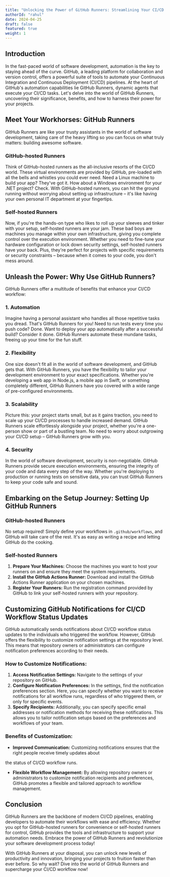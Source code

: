 ```yaml
---
title: "Unlocking the Power of GitHub Runners: Streamlining Your CI/CD Workflow"
authorId: "rahul"
date: 2024-04-25
draft: false
featured: true
weight: 1
---
```


## Introduction

In the fast-paced world of software development, automation is the key to staying ahead of the curve. GitHub, a leading platform for collaboration and version control, offers a powerful suite of tools to automate your Continuous Integration and Continuous Deployment (CI/CD) pipelines. At the heart of GitHub's automation capabilities lie GitHub Runners, dynamic agents that execute your CI/CD tasks. Let's delve into the world of GitHub Runners, uncovering their significance, benefits, and how to harness their power for your projects.

## Meet Your Workhorses: GitHub Runners

GitHub Runners are like your trusty assistants in the world of software development, taking care of the heavy lifting so you can focus on what truly matters: building awesome software.

### GitHub-hosted Runners

Think of GitHub-hosted runners as the all-inclusive resorts of the CI/CD world. These virtual environments are provided by GitHub, pre-loaded with all the bells and whistles you could ever need. Need a Linux machine to build your app? They've got it. How about a Windows environment for your .NET project? Check. With GitHub-hosted runners, you can hit the ground running without worrying about setting up infrastructure – it's like having your own personal IT department at your fingertips.

### Self-hosted Runners

Now, if you're the hands-on type who likes to roll up your sleeves and tinker with your setup, self-hosted runners are your jam. These bad boys are machines you manage within your own infrastructure, giving you complete control over the execution environment. Whether you need to fine-tune your hardware configuration or lock down security settings, self-hosted runners have your back. Plus, they're perfect for projects with specific requirements or security constraints – because when it comes to your code, you don't mess around.

## Unleash the Power: Why Use GitHub Runners?

GitHub Runners offer a multitude of benefits that enhance your CI/CD workflow:

### 1. Automation

Imagine having a personal assistant who handles all those repetitive tasks you dread. That's GitHub Runners for you! Need to run tests every time you push code? Done. Want to deploy your app automatically after a successful build? Consider it done. GitHub Runners automate these mundane tasks, freeing up your time for the fun stuff.

### 2. Flexibility

One size doesn't fit all in the world of software development, and GitHub gets that. With GitHub Runners, you have the flexibility to tailor your development environment to your exact specifications. Whether you're developing a web app in Node.js, a mobile app in Swift, or something completely different, GitHub Runners have you covered with a wide range of pre-configured environments.

### 3. Scalability

Picture this: your project starts small, but as it gains traction, you need to scale up your CI/CD processes to handle increased demand. GitHub Runners scale effortlessly alongside your project, whether you're a one-person show or part of a bustling team. No need to worry about outgrowing your CI/CD setup – GitHub Runners grow with you.

### 4. Security

In the world of software development, security is non-negotiable. GitHub Runners provide secure execution environments, ensuring the integrity of your code and data every step of the way. Whether you're deploying to production or running tests on sensitive data, you can trust GitHub Runners to keep your code safe and sound.

## Embarking on the Setup Journey: Setting Up GitHub Runners

### GitHub-hosted Runners

No setup required! Simply define your workflows in `.github/workflows`, and GitHub will take care of the rest. It's as easy as writing a recipe and letting GitHub do the cooking.

### Self-hosted Runners

1. **Prepare Your Machines:** Choose the machines you want to host your runners on and ensure they meet the system requirements.
2. **Install the GitHub Actions Runner:** Download and install the GitHub Actions Runner application on your chosen machines.
3. **Register Your Runners:** Run the registration command provided by GitHub to link your self-hosted runners with your repository.

## Customizing GitHub Notifications for CI/CD Workflow Status Updates

GitHub automatically sends notifications about CI/CD workflow status updates to the individuals who triggered the workflow. However, GitHub offers the flexibility to customize notification settings at the repository level. This means that repository owners or administrators can configure notification preferences according to their needs.

### How to Customize Notifications:

1. **Access Notification Settings:** Navigate to the settings of your repository on GitHub.
2. **Configure Notification Preferences:** In the settings, find the notification preferences section. Here, you can specify whether you want to receive notifications for all workflow runs, regardless of who triggered them, or only for specific events.
3. **Specify Recipients:** Additionally, you can specify specific email addresses or notification methods for receiving these notifications. This allows you to tailor notification setups based on the preferences and workflows of your team.

### Benefits of Customization:

- **Improved Communication:** Customizing notifications ensures that the right people receive timely updates about

 the status of CI/CD workflow runs.
- **Flexible Workflow Management:** By allowing repository owners or administrators to customize notification recipients and preferences, GitHub promotes a flexible and tailored approach to workflow management.

## Conclusion

GitHub Runners are the backbone of modern CI/CD pipelines, enabling developers to automate their workflows with ease and efficiency. Whether you opt for GitHub-hosted runners for convenience or self-hosted runners for control, GitHub provides the tools and infrastructure to support your automation needs. Embrace the power of GitHub Runners and revolutionize your software development process today!

With GitHub Runners at your disposal, you can unlock new levels of productivity and innovation, bringing your projects to fruition faster than ever before. So why wait? Dive into the world of GitHub Runners and supercharge your CI/CD workflow now!